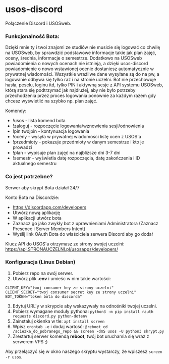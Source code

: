 # usos-discord
Połączenie Discord i USOSweb.

### Funkcjonalność Bota:
Dzięki mnie ty i twoi znajomi ze studiów nie musicie się logować co chwilę na USOSweb, by sprawdzić podstawowe informacje takie jak plan zajęć, oceny, średnia, informacje o semestrze.
Dodatkowo na USOSweb powiadomienia o nowych ocenach nie istnieją, a dzięki usos-discord powiadomienie o nowo wstawionej ocenie dostaniesz automatycznie w prywatnej wiadomości.
Wszystkie wrażliwe dane wysyłane są do na pw, a logowanie odbywa się tylko raz i na stronie uczelni.
Bot nie przechowuje hasła, peselu, loginu itd, tylko PIN i aktywną sesje z API systemu USOSweb, którą stara się podtrzymać jak najdłużej, aby nie było potrzeby przechodzenia przez proces logowania ponownie za każdym razem gdy chcesz wyświetlić na szybko np. plan zajęć.

Komendy:
- !usos - lista komend bota
- !zaloguj - rozpoczęcie logowania/wznowienia sesji/odnowienia
- !pin twojpin - kontynuacja logowania
- !oceny - wysyła w prywatnej wiadomości listę ocen z USOS'a
- !przedmioty - pokazuje przedmioty w danym semestrze i kto je prowadzi
- !plan - wypisuje plan zajęć na najbliższe dni 3-7 dni
- !semestr - wyświetla datę rozpoczęcia, datę zakończenia i ID aktualnego semestru
 
### Co jest potrzebne?
Serwer aby skrypt Bota działał 24/7

Konto Bota na Discordzie:
- https://discordapp.com/developers
- Utwórz nową aplikację
- W aplikacji utwórz bota
- Zaznacz go jako zwykły bot z uprawnieniami Administratora (Zaznacz Presence i Server Members Intent)
- Wyślij link OAuth Bota do właściciela serwera Discord aby go dodał

Klucz API do USOS'a otrzymasz ze strony swojej uczelni: https://api.STRONAUCZELNI.pl/usosapps/developers/

### Konfiguracja (Linux Debian)
1. Pobierz repo na swój serwer.
2. Utwórz plik __.env__ i umieśc w nim takie wartości:

```env
CLIENT_KEY="twoj consumer key ze strony uczelni"
CLIENT_SECRET="twoj consumer secret key ze strony uczelni"
BOT_TOKEN="token bota do discorda"
```
3. Edytuj URL'y w skrypcie aby wskazywały na odnośniki twojej uczelni.
3. Pobierz wymagane moduły pythona:
`python3 -m pip install rauth requests discord.py python-dotenv`
4. Zainstaluj okienka w tle: `apt install screen`
5. Wpisz `crontab -e` i dodaj wartość:
`@reboot cd /sciezka_do_pobranego_repo && screen -dmS usos -U python3 skrypt.py`
6. Zrestartuj serwer komendą __reboot__, twój bot uruchamia się wraz z serwerem VPS ;)

Aby przełączyć się w okno naszego skryptu wystarczy, że wpiszesz `screen -r usos`.
